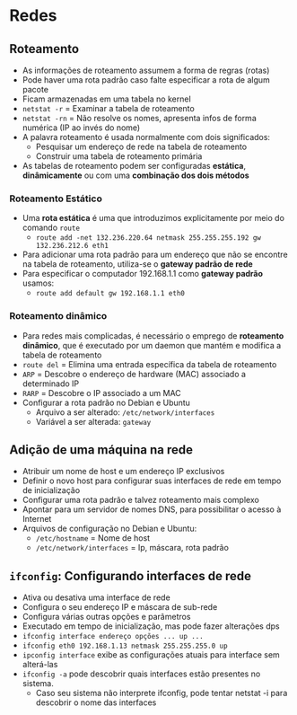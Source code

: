 # Redes

## Roteamento

- As informações de roteamento assumem a forma de regras (rotas)
- Pode haver uma rota padrão caso falte especificar a rota de algum pacote
- Ficam armazenadas em uma tabela no kernel
- `netstat -r` = Examinar a tabela de roteamento
- `netstat -rn` = Não resolve os nomes, apresenta infos de forma numérica (IP ao invés do nome)
- A palavra roteamento é usada normalmente com dois significados:
  - Pesquisar um endereço de rede na tabela de roteamento
  - Construir uma tabela de roteamento primária
- As tabelas de roteamento podem ser configuradas **estática**, **dinâmicamente** ou com uma **combinação dos dois métodos**

### Roteamento Estático

- Uma **rota estática** é uma que introduzimos explicitamente por meio do comando `route`
  - `route add -net 132.236.220.64 netmask 255.255.255.192 gw 132.236.212.6 eth1`
- Para adicionar uma rota padrão para um endereço que não se encontre na tabela de roteamento, utiliza-se o **gateway padrão de rede**
- Para especificar o computador 192.168.1.1 como **gateway padrão** usamos:
  - `route add default gw 192.168.1.1 eth0`

### Roteamento dinâmico

- Para redes mais complicadas, é necessário o emprego de **roteamento dinâmico**, que é executado por um daemon que mantém e modifica a tabela de roteamento
- `route del` = Elimina uma entrada específica da tabela de roteamento
- `ARP` = Descobre o endereço de hardware (MAC) associado a determinado IP
- `RARP` = Descobre o IP associado a um MAC
- Configurar a rota padrão no Debian e Ubuntu
  - Arquivo a ser alterado: `/etc/network/interfaces`
  - Variável a ser alterada: `gateway`

## Adição de uma máquina na rede

- Atribuir um nome de host e um endereço IP exclusivos
- Definir o novo host para configurar suas interfaces de rede em tempo de inicialização
- Configurar uma rota padrão e talvez roteamento mais complexo
- Apontar para um servidor de nomes DNS, para possibilitar o acesso à Internet
- Arquivos de configuração no Debian e Ubuntu:
  - `/etc/hostname` = Nome de host
  - `/etc/network/interfaces` = Ip, máscara, rota padrão

## `ifconfig`: Configurando interfaces de rede

- Ativa ou desativa uma interface de rede
- Configura o seu endereço IP e máscara de sub-rede
- Configura várias outras opções e parâmetros
- Executado em tempo de inicialização, mas pode fazer alterações dps
- `ifconfig interface endereço opções ... up ...`
- `ifconfig eth0 192.168.1.13 netmask 255.255.255.0 up`
- `ipconfig interface` exibe as configurações atuais para interface sem alterá-las
- `ifconfig -a` pode descobrir quais interfaces estão presentes no sistema.
  - Caso seu sistema não interprete ifconfig, pode tentar netstat -i para descobrir o nome das interfaces
